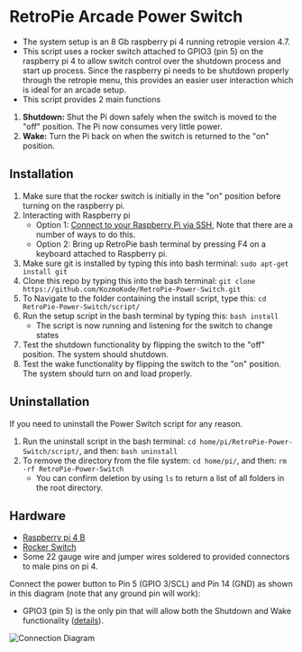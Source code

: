 # RetroPie Arcade Power Switch
* The system setup is an 8 Gb  raspberry pi 4 running retropie version 4.7.
* This script uses a rocker switch attached to GPIO3 (pin 5) on the raspberry pi 4 to allow switch control over the shutdown process and start up process. Since the raspberry pi needs to be shutdown properly through the retropie menu, this provides an easier user interaction which is ideal for an arcade setup. 
* This script provides 2 main functions
1. **Shutdown:** Shut the Pi down safely when the switch is moved to the "off" position. The Pi now consumes very little power.
2. **Wake:** Turn the Pi back on when the switch is returned to the "on" position.

## Installation
1. Make sure that the rocker switch is initially in the "on" position before turning on the raspberry pi. 
1. Interacting with Raspberry pi
    * Option 1: [Connect to your Raspberry Pi via SSH](https://www.raspberrypi.org/documentation/remote-access/ssh/), 
Note that there are a number of ways to do this. 
    * Option 2: Bring up RetroPie bash terminal by pressing F4 on a keyboard attached to Raspberry pi.  
2. Make sure git is installed by typing this into bash terminal: `sudo apt-get install git`
3. Clone this repo by typing this into the bash terminal: `git clone https://github.com/KozmoKode/RetroPie-Power-Switch.git`
4. To Navigate to the folder containing the install script, type this: `cd RetroPie-Power-Switch/script/`
5. Run the setup script in the bash terminal by typing this: `bash install`
      * The script is now running and listening for the switch to change states
6. Test the shutdown functionality by flipping the switch to the "off" position. The system should shutdown. 
7. Test the wake functionality by flipping the switch to the "on" position. The system should turn on and load properly. 


## Uninstallation

If you need to uninstall the Power Switch script for any reason. 

1. Run the uninstall script in the bash terminal: `cd home/pi/RetroPie-Power-Switch/script/`, and then: `bash uninstall`
2. To remove the directory from the file system: `cd home/pi/`, and then: `rm -rf RetroPie-Power-Switch`
    * You can confirm deletion by using `ls` to return a list of all folders in the root directory.

## Hardware

* [Raspberry pi 4 B](https://www.amazon.com/Vilros-Raspberry-Complete-Desktop-Keyboard/dp/B08B1792CL/ref=sr_1_20?dchild=1&keywords=raspberry+pi+4+vilros&qid=1626292183&sr=8-20) 
* [Rocker Switch](https://www.amazon.com/DaierTek-Rocker-Switch-Household-Appliances/dp/B07S1MV462/ref=sr_1_13?crid=RHIY2XUYRN78&dchild=1&keywords=rocker+switch&qid=1626291624&sprefix=rocker+sw%2Caps%2C196&sr=8-13) 
* Some 22 gauge wire and jumper wires soldered to provided connectors to male pins on pi 4. 

Connect the power button to Pin 5 (GPIO 3/SCL) and Pin 14 (GND) as shown in this diagram (note that any ground pin will work):

* GPIO3 (pin 5) is the only pin that will allow both the Shutdown and Wake functionality ([details](https://pinout.xyz/pinout/i2c)).


![Connection Diagram](https://raw.githubusercontent.com/KozmoKode/RetroPie-Power-Switch/master/diagrams/powerbutton.png)
